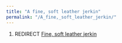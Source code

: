```yaml
---
title: "A fine, soft leather jerkin"
permalink: "/A_fine,_soft_leather_jerkin/"
---
```


1.  REDIRECT [Fine, soft leather
    jerkin](Fine,_soft_leather_jerkin "wikilink")